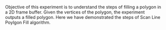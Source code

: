 Objective of this experiment is to understand the steps of filling a polygon in a 2D frame buffer. Given the vertices of the polygon, the experiment outputs a filled polygon. Here we have demonstrated the steps of Scan Line Poylgon Fill algorithm. 